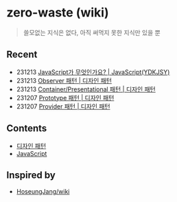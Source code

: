 # zero-waste (wiki)

> 쓸모없는 지식은 없다, 아직 써먹지 못한 지식만 있을 뿐

## Recent

- 231213 [JavaScript가 무엇인가요? | JavaScript(YDKJSY)](./java-script/YDKJSY/get-started/1-what-is-javascript.md)
- 231213 [Observer 패턴 | 디자인 패턴](./design-pattern/observer-pattern.md)
- 231213 [Container/Presentational 패턴 | 디자인 패턴](./design-pattern/container-presentational-pattern.md)
- 231207 [Prototype 패턴 | 디자인 패턴](./design-pattern/prototype-pattern.md)
- 231207 [Provider 패턴 | 디자인 패턴](./design-pattern/provider-pattern.md)

## Contents

- [디자인 패턴](./design-pattern/index.md)
- [JavaScript](./java-script/index.md)

## Inspired by

- [HoseungJang/wiki](https://github.com/HoseungJang/wiki)
